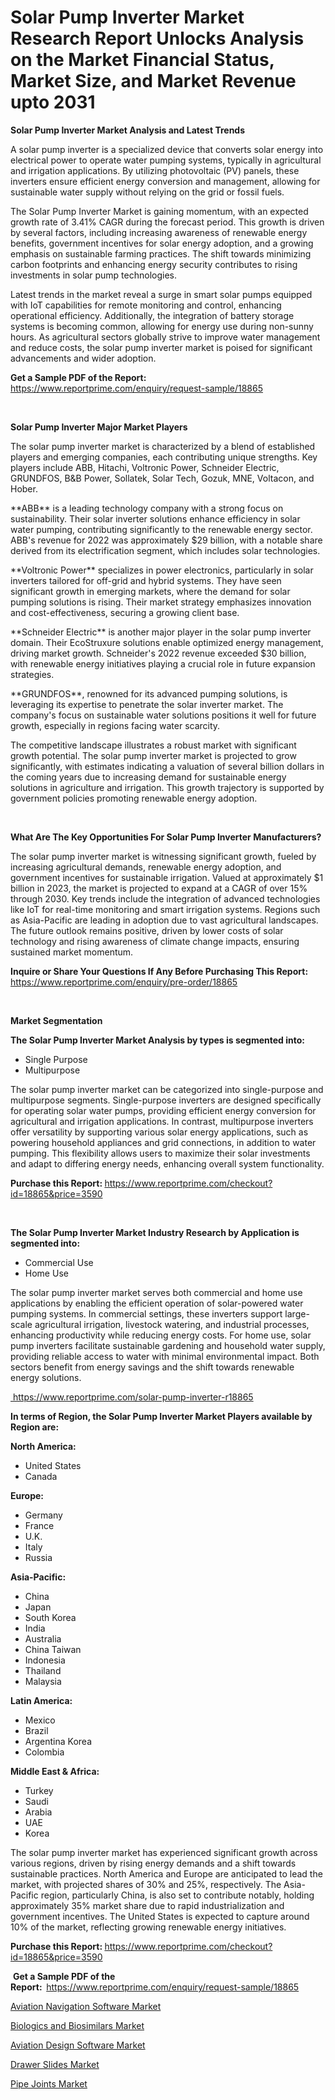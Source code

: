 <p><h1>Solar Pump Inverter Market Research Report Unlocks Analysis on the Market Financial Status, Market Size, and Market Revenue upto 2031</h1></p><p><strong>Solar Pump Inverter Market Analysis and Latest Trends</strong></p>
<p><p>A solar pump inverter is a specialized device that converts solar energy into electrical power to operate water pumping systems, typically in agricultural and irrigation applications. By utilizing photovoltaic (PV) panels, these inverters ensure efficient energy conversion and management, allowing for sustainable water supply without relying on the grid or fossil fuels.</p><p>The Solar Pump Inverter Market is gaining momentum, with an expected growth rate of 3.41% CAGR during the forecast period. This growth is driven by several factors, including increasing awareness of renewable energy benefits, government incentives for solar energy adoption, and a growing emphasis on sustainable farming practices. The shift towards minimizing carbon footprints and enhancing energy security contributes to rising investments in solar pump technologies.</p><p>Latest trends in the market reveal a surge in smart solar pumps equipped with IoT capabilities for remote monitoring and control, enhancing operational efficiency. Additionally, the integration of battery storage systems is becoming common, allowing for energy use during non-sunny hours. As agricultural sectors globally strive to improve water management and reduce costs, the solar pump inverter market is poised for significant advancements and wider adoption.</p></p>
<p><strong>Get a Sample PDF of the Report:&nbsp;</strong> <a href="https://www.reportprime.com/enquiry/request-sample/18865?utm_campaign=102&utm_medium=2&utm_source=Github&utm_content=ia&utm_term=22112024&utm_id=solar-pump-inverter">https://www.reportprime.com/enquiry/request-sample/18865</a></p>
<p>&nbsp;</p>
<p><strong>Solar Pump Inverter Major Market Players</strong></p>
<p><p>The solar pump inverter market is characterized by a blend of established players and emerging companies, each contributing unique strengths. Key players include ABB, Hitachi, Voltronic Power, Schneider Electric, GRUNDFOS, B&B Power, Sollatek, Solar Tech, Gozuk, MNE, Voltacon, and Hober.</p><p>**ABB** is a leading technology company with a strong focus on sustainability. Their solar inverter solutions enhance efficiency in solar water pumping, contributing significantly to the renewable energy sector. ABB's revenue for 2022 was approximately $29 billion, with a notable share derived from its electrification segment, which includes solar technologies.</p><p>**Voltronic Power** specializes in power electronics, particularly in solar inverters tailored for off-grid and hybrid systems. They have seen significant growth in emerging markets, where the demand for solar pumping solutions is rising. Their market strategy emphasizes innovation and cost-effectiveness, securing a growing client base.</p><p>**Schneider Electric** is another major player in the solar pump inverter domain. Their EcoStruxure solutions enable optimized energy management, driving market growth. Schneider's 2022 revenue exceeded $30 billion, with renewable energy initiatives playing a crucial role in future expansion strategies.</p><p>**GRUNDFOS**, renowned for its advanced pumping solutions, is leveraging its expertise to penetrate the solar inverter market. The company's focus on sustainable water solutions positions it well for future growth, especially in regions facing water scarcity.</p><p>The competitive landscape illustrates a robust market with significant growth potential. The solar pump inverter market is projected to grow significantly, with estimates indicating a valuation of several billion dollars in the coming years due to increasing demand for sustainable energy solutions in agriculture and irrigation. This growth trajectory is supported by government policies promoting renewable energy adoption.</p></p>
<p>&nbsp;</p>
<p><strong>What Are The Key Opportunities For Solar Pump Inverter Manufacturers?</strong></p>
<p><p>The solar pump inverter market is witnessing significant growth, fueled by increasing agricultural demands, renewable energy adoption, and government incentives for sustainable irrigation. Valued at approximately $1 billion in 2023, the market is projected to expand at a CAGR of over 15% through 2030. Key trends include the integration of advanced technologies like IoT for real-time monitoring and smart irrigation systems. Regions such as Asia-Pacific are leading in adoption due to vast agricultural landscapes. The future outlook remains positive, driven by lower costs of solar technology and rising awareness of climate change impacts, ensuring sustained market momentum.</p></p>
<p><strong>Inquire or Share Your Questions If Any Before Purchasing This Report:</strong> <a href="https://www.reportprime.com/enquiry/pre-order/18865?utm_campaign=102&utm_medium=2&utm_source=Github&utm_content=ia&utm_term=22112024&utm_id=solar-pump-inverter">https://www.reportprime.com/enquiry/pre-order/18865</a></p>
<p>&nbsp;</p>
<p><strong>Market Segmentation</strong></p>
<p><strong>The Solar Pump Inverter Market Analysis by types is segmented into:</strong></p>
<p><ul><li>Single Purpose</li><li>Multipurpose</li></ul></p>
<p><p>The solar pump inverter market can be categorized into single-purpose and multipurpose segments. Single-purpose inverters are designed specifically for operating solar water pumps, providing efficient energy conversion for agricultural and irrigation applications. In contrast, multipurpose inverters offer versatility by supporting various solar energy applications, such as powering household appliances and grid connections, in addition to water pumping. This flexibility allows users to maximize their solar investments and adapt to differing energy needs, enhancing overall system functionality.</p></p>
<p><strong>Purchase this Report:&nbsp;</strong><a href="https://www.reportprime.com/checkout?id=18865&price=3590&utm_campaign=102&utm_medium=2&utm_source=Github&utm_content=ia&utm_term=22112024&utm_id=solar-pump-inverter">https://www.reportprime.com/checkout?id=18865&price=3590</a></p>
<p>&nbsp;</p>
<p><strong>The Solar Pump Inverter Market Industry Research by Application is segmented into:</strong></p>
<p><ul><li>Commercial Use</li><li>Home Use</li></ul></p>
<p><p>The solar pump inverter market serves both commercial and home use applications by enabling the efficient operation of solar-powered water pumping systems. In commercial settings, these inverters support large-scale agricultural irrigation, livestock watering, and industrial processes, enhancing productivity while reducing energy costs. For home use, solar pump inverters facilitate sustainable gardening and household water supply, providing reliable access to water with minimal environmental impact. Both sectors benefit from energy savings and the shift towards renewable energy solutions.</p></p>
<p><a href="https://www.reportprime.com/solar-pump-inverter-r18865?utm_campaign=102&utm_medium=2&utm_source=Github&utm_content=ia&utm_term=22112024&utm_id=solar-pump-inverter">&nbsp;https://www.reportprime.com/solar-pump-inverter-r18865</a></p>
<p><strong>In terms of Region, the Solar Pump Inverter Market Players available by Region are:</strong></p>
<p>
    <p> <strong> North America: </strong>
        <ul>
            <li>United States</li>
            <li>Canada</li>
        </ul>
        </p> 
    <p> <strong> Europe: </strong>
        <ul>
            <li>Germany</li>
            <li>France</li>
            <li>U.K.</li>
            <li>Italy</li>
            <li>Russia</li>
        </ul>
        </p> 
    <p> <strong> Asia-Pacific: </strong>
        <ul>
            <li>China</li>
            <li>Japan</li>
            <li>South Korea</li>
            <li>India</li>
            <li>Australia</li>
            <li>China Taiwan</li>
            <li>Indonesia</li>
            <li>Thailand</li>
            <li>Malaysia</li>
        </ul>
        </p> 
    <p> <strong> Latin America: </strong>
        <ul>
            <li>Mexico</li>
            <li>Brazil</li>
            <li>Argentina Korea</li>
            <li>Colombia</li>
        </ul>
        </p> 
    <p> <strong> Middle East & Africa: </strong>
        <ul>
            <li>Turkey</li>
            <li>Saudi</li>
            <li>Arabia</li>
            <li>UAE</li>
            <li>Korea</li>
        </ul>
    </p>
    </p>
<p><p>The solar pump inverter market has experienced significant growth across various regions, driven by rising energy demands and a shift towards sustainable practices. North America and Europe are anticipated to lead the market, with projected shares of 30% and 25%, respectively. The Asia-Pacific region, particularly China, is also set to contribute notably, holding approximately 35% market share due to rapid industrialization and government incentives. The United States is expected to capture around 10% of the market, reflecting growing renewable energy initiatives.</p></p>
<p><strong>Purchase this Report: </strong><a href="https://www.reportprime.com/checkout?id=18865&price=3590&utm_campaign=102&utm_medium=2&utm_source=Github&utm_content=ia&utm_term=22112024&utm_id=solar-pump-inverter">https://www.reportprime.com/checkout?id=18865&price=3590</a></p>
<p>&nbsp;<strong>Get a Sample PDF of the Report:&nbsp;&nbsp;</strong><a href="https://www.reportprime.com/enquiry/request-sample/18865?utm_campaign=102&utm_medium=2&utm_source=Github&utm_content=ia&utm_term=22112024&utm_id=solar-pump-inverter">https://www.reportprime.com/enquiry/request-sample/18865</a></p>
<p><strong></strong></p>
<p><p><a href="https://www.linkedin.com/pulse/aviation-navigation-software-market-research-report-drivers-rvrde?utm_campaign=102&utm_medium=2&utm_source=Github&utm_content=ia&utm_term=22112024&utm_id=solar-pump-inverter">Aviation Navigation Software Market</a></p><p><a href="https://issuu.com/reportprime-2/docs/biologics-and-biosimilars-market-si_387e3a1f28b211?utm_campaign=102&utm_medium=2&utm_source=Github&utm_content=ia&utm_term=22112024&utm_id=solar-pump-inverter">Biologics and Biosimilars Market</a></p><p><a href="https://www.linkedin.com/pulse/detailed-examination-aviation-design-software-market-macro-r8x5e?utm_campaign=102&utm_medium=2&utm_source=Github&utm_content=ia&utm_term=22112024&utm_id=solar-pump-inverter">Aviation Design Software Market</a></p><p><a href="https://github.com/NargisHussain75/Market-Research-Report-List-1/blob/main/drawer-slides-market.md?utm_campaign=102&utm_medium=2&utm_source=Github&utm_content=ia&utm_term=22112024&utm_id=solar-pump-inverter">Drawer Slides Market</a></p><p><a href="https://github.com/FlorianWolf90/Market-Research-Report-List-1/blob/main/pipe-joints-market.md?utm_campaign=102&utm_medium=2&utm_source=Github&utm_content=ia&utm_term=22112024&utm_id=solar-pump-inverter">Pipe Joints Market</a></p></p>